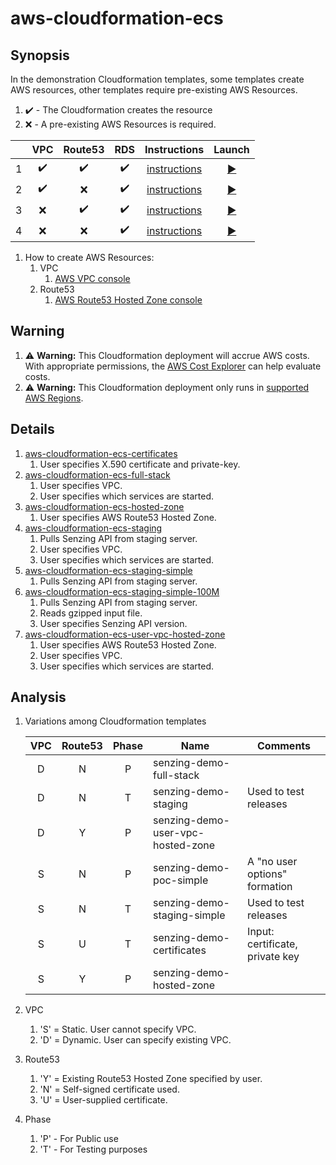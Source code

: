 # aws-cloudformation-ecs

## Synopsis

In the demonstration Cloudformation templates,
some templates create AWS resources,
other templates require pre-existing AWS Resources.

1. :heavy_check_mark: - The Cloudformation creates the resource
1. :x: - A pre-existing AWS Resources is required.

|   | VPC | Route53 | RDS | Instructions | Launch |
|--:|:---:|:-------:|:---:|:------------:|:------:|
| 1 | :heavy_check_mark: | :heavy_check_mark: | :heavy_check_mark: | [instructions](https://github.com/Senzing/aws-cloudformation-ecs-poc-simple) | [:arrow_forward:](https://console.aws.amazon.com/cloudformation/home#/stacks/new?stackName=senzing-poc&templateURL=https://s3.amazonaws.com/public-read-access/aws-cloudformation-ecs-poc-simple/cloudformation.yaml) |
| 2 | :heavy_check_mark: | :x: | :heavy_check_mark: | [instructions](docs/senzing-demo-hosted-zone) | [:arrow_forward:](https://console.aws.amazon.com/cloudformation/home#/stacks/new?templateURL=https://s3.amazonaws.com/public-read-access/aws-cloudformation-ecs-hosted-zone/cloudformation.yaml) |
| 3 | :x: | :heavy_check_mark: | :heavy_check_mark: | [instructions](docs/senzing-demo-full-stack) | [:arrow_forward:](https://console.aws.amazon.com/cloudformation/home#/stacks/new?templateURL=https://s3.amazonaws.com/public-read-access/aws-cloudformation-ecs-full-stack/cloudformation.yaml) |
| 4 | :x: | :x: | :heavy_check_mark: | [instructions](docs/senzing-demo-user-vpc-hosted-zone) | [:arrow_forward:](https://console.aws.amazon.com/cloudformation/home#/stacks/new?templateURL=https://s3.amazonaws.com/public-read-access/aws-cloudformation-ecs-user-vpc-hosted-zone/cloudformation.yaml) |

1. How to create AWS Resources:
    1. VPC
        1. [AWS VPC console](https://console.aws.amazon.com/vpc/home#vpcs:)
    1. Route53
        1. [AWS Route53 Hosted Zone console](https://console.aws.amazon.com/route53/v2/hostedzones#)

## Warning

1. :warning: **Warning:**
   This Cloudformation deployment will accrue AWS costs.
   With appropriate permissions, the
   [AWS Cost Explorer](https://aws.amazon.com/aws-cost-management/aws-cost-explorer/)
   can help evaluate costs.
1. :warning: **Warning:**
   This Cloudformation deployment only runs in
   [supported AWS Regions](https://github.com/Senzing/knowledge-base/blob/main/lists/aws-supported-regions.md).

## Details

1. [aws-cloudformation-ecs-certificates](cloudformation/aws-cloudformation-ecs-certificates)
    1. User specifies X.590 certificate and private-key.
1. [aws-cloudformation-ecs-full-stack](cloudformation/aws-cloudformation-ecs-full-stack)
    1. User specifies VPC.
    1. User specifies which services are started.
1. [aws-cloudformation-ecs-hosted-zone](cloudformation/aws-cloudformation-ecs-hosted-zone)
    1. User specifies AWS Route53 Hosted Zone.
1. [aws-cloudformation-ecs-staging](cloudformation/aws-cloudformation-ecs-staging)
    1. Pulls Senzing API from staging server.
    1. User specifies VPC.
    1. User specifies which services are started.
1. [aws-cloudformation-ecs-staging-simple](cloudformation/aws-cloudformation-ecs-staging-simple)
    1. Pulls Senzing API from staging server.
1. [aws-cloudformation-ecs-staging-simple-100M](cloudformation/aws-cloudformation-ecs-staging-simple-100M)
    1. Pulls Senzing API from staging server.
    1. Reads gzipped input file.
    1. User specifies Senzing API version.
1. [aws-cloudformation-ecs-user-vpc-hosted-zone](cloudformation/aws-cloudformation-ecs-vpc-hosted-zone)
    1. User specifies AWS Route53 Hosted Zone.
    1. User specifies VPC.
    1. User specifies which services are started.

## Analysis

1. Variations among Cloudformation templates

    | VPC | Route53 | Phase | Name | Comments |
    |:---:|:-------:|:-----:|------|----------|
    | D   | N       | P     | senzing-demo-full-stack | |
    | D   | N       | T     | senzing-demo-staging | Used to test releases |
    | D   | Y       | P     | senzing-demo-user-vpc-hosted-zone |
    | S   | N       | P     | senzing-demo-poc-simple | A "no user options" formation |
    | S   | N       | T     | senzing-demo-staging-simple | Used to test releases |
    | S   | U       | T     | senzing-demo-certificates | Input: certificate, private key |
    | S   | Y       | P     | senzing-demo-hosted-zone | |

1. VPC
    1. 'S' = Static. User cannot specify VPC.
    1. 'D' = Dynamic. User can specify existing VPC.
1. Route53
    1. 'Y' = Existing Route53 Hosted Zone specified by user.
    1. 'N' = Self-signed certificate used.
    1. 'U' = User-supplied certificate.
1. Phase
    1. 'P' - For Public use
    1. 'T' - For Testing purposes

